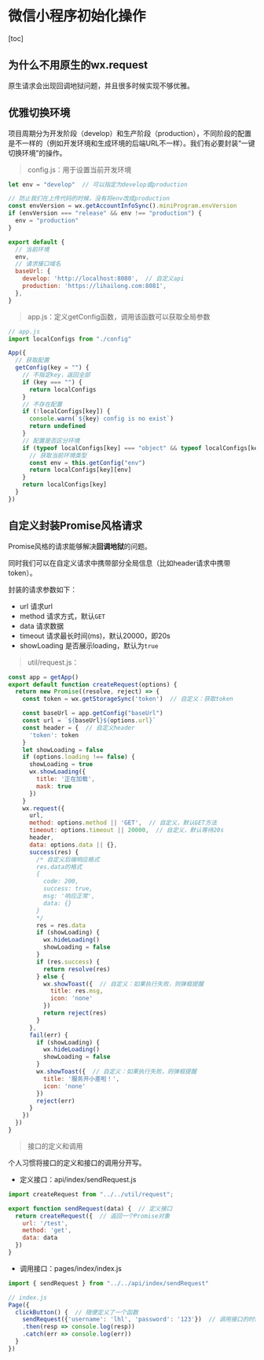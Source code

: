 # 微信小程序初始化操作

[toc]



## 为什么不用原生的wx.request

原生请求会出现回调地狱问题，并且很多时候实现不够优雅。



## 优雅切换环境

项目周期分为开发阶段（develop）和生产阶段（production），不同阶段的配置是不一样的（例如开发环境和生成环境的后端URL不一样）。我们有必要封装“一键切换环境”的操作。

> config.js：用于设置当前开发环境

```js
let env = "develop"  // 可以指定为develop或production

// 防止我们在上传代码的时候，没有将env改成production
const envVersion = wx.getAccountInfoSync().miniProgram.envVersion
if (envVersion === "release" && env !== "production") {
  env = "production"
}

export default {
  // 当前环境
  env,
  // 请求接口域名
  baseUrl: {
    develop: 'http://localhost:8080',  // 自定义api
    production: 'https://lihailong.com:8081',
  },
}
```



> app.js：定义getConfig函数，调用该函数可以获取全局参数

```js
// app.js
import localConfigs from "./config"

App({
  // 获取配置
  getConfig(key = "") {
    // 不指定key，返回全部
    if (key === "") {
      return localConfigs
    }
    // 不存在配置
    if (!localConfigs[key]) {
      console.warn(`${key} config is no exist`)
      return undefined
    }
    // 配置是否区分环境
    if (typeof localConfigs[key] === "object" && typeof localConfigs[key] !== null) {
      // 获取当前环境类型
      const env = this.getConfig("env")
      return localConfigs[key][env]
    }
    return localConfigs[key]
  }
})
```



## 自定义封装Promise风格请求

Promise风格的请求能够解决**回调地狱**的问题。

同时我们可以在自定义请求中携带部分全局信息（比如header请求中携带token）。

封装的请求参数如下：

- url 请求url
- method 请求方式，默认`GET`
- data 请求数据
- timeout 请求最长时间(ms)，默认20000，即20s
- showLoading 是否展示loading，默认为`true`

> util/request.js：

```js
const app = getApp()
export default function createRequest(options) {
  return new Promise((resolve, reject) => {
    const token = wx.getStorageSync('token')  // 自定义：获取token

    const baseUrl = app.getConfig("baseUrl")
    const url = `${baseUrl}${options.url}`
    const header = {  // 自定义header
      'token': token
    }
    let showLoading = false
    if (options.loading !== false) {
      showLoading = true
      wx.showLoading({
        title: '正在加载',
        mask: true
      })
    }
    wx.request({
      url,
      method: options.method || 'GET',  // 自定义，默认GET方法
      timeout: options.timeout || 20000,  // 自定义，默认等待20s
      header,
      data: options.data || {},
      success(res) {
        /* 自定义后端响应格式
        res.data的格式
        {
          code: 200,
          success: true,
          msg: '响应正常',
          data: {}
        }
        */
        res = res.data
        if (showLoading) {
          wx.hideLoading()
          showLoading = false
        }
        if (res.success) {
          return resolve(res)
        } else {
          wx.showToast({  // 自定义：如果执行失败，则弹框提醒
            title: res.msg,
            icon: 'none'
          })
          return reject(res)
        }
      },
      fail(err) {
        if (showLoading) {
          wx.hideLoading()
          showLoading = false
        }
        wx.showToast({  // 自定义：如果执行失败，则弹框提醒
          title: '服务开小差啦！',
          icon: 'none'
        })
        reject(err)
      }
    })
  })
}
```



> 接口的定义和调用

个人习惯将接口的定义和接口的调用分开写。

- 定义接口：api/index/sendRequest.js

```js
import createRequest from "../../util/request";

export function sendRequest(data) {  // 定义接口
  return createRequest({  // 返回一个Promise对象
    url: '/test',
    method: 'get',
    data: data
  })
}
```

- 调用接口：pages/index/index.js

```js
import { sendRequest } from "../../api/index/sendRequest"

// index.js
Page({
  clickButton() {  // 随便定义了一个函数
    sendRequest({'username': 'lhl', 'password': '123'})  // 调用接口的时候，仅需要传参
    .then(resp => console.log(resp))
    .catch(err => console.log(err))
  }
})
```



